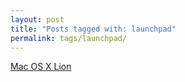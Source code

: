 ```yaml
---
layout: post
title: "Posts tagged with: launchpad"
permalink: tags/launchpad/
---
```

[Mac OS X Lion](/2011/07/mac-os-x-lion)
